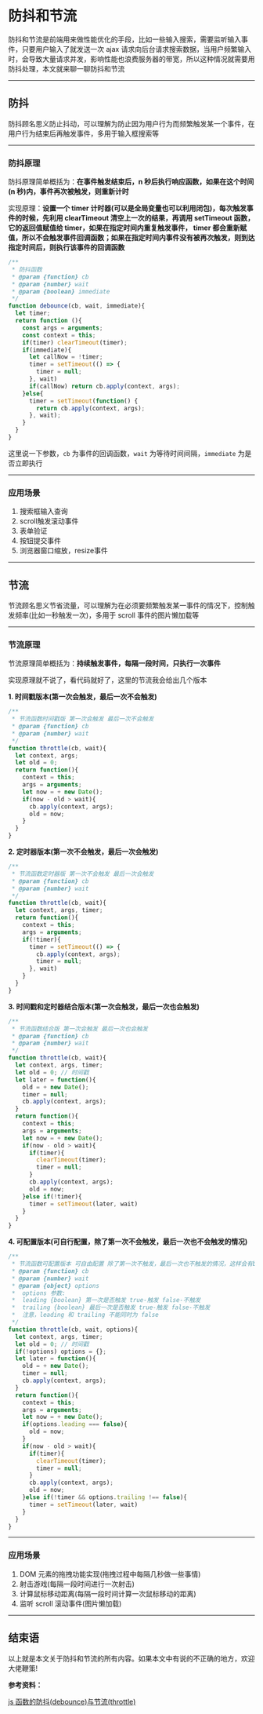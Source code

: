 # 防抖和节流

防抖和节流是前端用来做性能优化的手段，比如一些输入搜索，需要监听输入事件，只要用户输入了就发送一次 ajax 请求向后台请求搜索数据，当用户频繁输入时，会导致大量请求并发，影响性能也浪费服务器的带宽，所以这种情况就需要用防抖处理，本文就来聊一聊防抖和节流  

----

## 防抖

防抖顾名思义防止抖动，可以理解为防止因为用户行为而频繁触发某一个事件，在用户行为结束后再触发事件，多用于输入框搜索等  

----

### 防抖原理

防抖原理简单概括为：**在事件触发结束后，n 秒后执行响应函数，如果在这个时间(n 秒)内，事件再次被触发，则重新计时**  

实现原理：**设置一个 timer 计时器(可以是全局变量也可以利用闭包)，每次触发事件的时候，先利用 clearTimeout 清空上一次的结果，再调用 setTimeout 函数，它的返回值赋值给 timer，如果在指定时间内重复触发事件， timer 都会重新赋值，所以不会触发事件回调函数；如果在指定时间内事件没有被再次触发，则到达指定时间后，则执行该事件的回调函数**  

```javascript
/**
 * 防抖函数
 * @param {function} cb 
 * @param {number} wait 
 * @param {boolean} immediate 
 */
function debounce(cb, wait, immediate){
  let timer;
  return function (){
    const args = arguments; 
    const context = this;
    if(timer) clearTimeout(timer);
    if(immediate){
      let callNow = !timer;
      timer = setTimeout(() => {
        timer = null;
      }, wait)
      if(callNow) return cb.apply(context, args);
    }else{
      timer = setTimeout(function() {
        return cb.apply(context, args);
      }, wait);
    }
  }
}
```

这里说一下参数，`cb` 为事件的回调函数，`wait` 为等待时间间隔，`immediate` 为是否立即执行  

----

### 应用场景

1. 搜索框输入查询
2. scroll触发滚动事件
3. 表单验证
4. 按钮提交事件
5. 浏览器窗口缩放，resize事件

----

## 节流

节流顾名思义节省流量，可以理解为在必须要频繁触发某一事件的情况下，控制触发频率(比如一秒触发一次)，多用于 scroll 事件的图片懒加载等  

----

### 节流原理

节流原理简单概括为：**持续触发事件，每隔一段时间，只执行一次事件**  

实现原理就不说了，看代码就好了，这里的节流我会给出几个版本  

**1. 时间戳版本(第一次会触发，最后一次不会触发)**

```javascript
/**
 * 节流函数时间戳版 第一次会触发 最后一次不会触发
 * @param {function} cb 
 * @param {number} wait 
 */
function throttle(cb, wait){
  let context, args;
  let old = 0;
  return function(){
    context = this;
    args = arguments;
    let now = + new Date();
    if(now - old > wait){
      cb.apply(context, args);
      old = now;
    }
  }
}
```

**2. 定时器版本(第一次不会触发，最后一次会触发)**

```javascript
/**
 * 节流函数定时器版 第一次不会触发 最后一次会触发
 * @param {function} cb 
 * @param {number} wait 
 */
function throttle(cb, wait){
  let context, args, timer;
  return function(){
    context = this;
    args = arguments;
    if(!timer){
      timer = setTimeout(() => {
        cb.apply(context, args);
        timer = null;
      }, wait)
    }
  }
}
```

**3. 时间戳和定时器结合版本(第一次会触发，最后一次也会触发)**

```javascript
/**
 * 节流函数结合版 第一次会触发 最后一次也会触发
 * @param {function} cb 
 * @param {number} wait 
 */
function throttle(cb, wait){
  let context, args, timer;
  let old = 0; // 时间戳
  let later = function(){
    old = + new Date();
    timer = null;
    cb.apply(context, args);
  }
  return function(){
    context = this;
    args = arguments;
    let now = + new Date();
    if(now - old > wait){
      if(timer){
        clearTimeout(timer);
        timer = null;
      }
      cb.apply(context, args);
      old = now;
    }else if(!timer){
      timer = setTimeout(later, wait)
    }
  }
}
```

**4. 可配置版本(可自行配置，除了第一次不会触发，最后一次也不会触发的情况)**

```javascript
/**
 * 节流函数可配置版本 可自由配置 除了第一次不触发，最后一次也不触发的情况，这样会有bug
 * @param {function} cb 
 * @param {number} wait 
 * @param {object} options
 *  options 参数:
 *  leading {boolean} 第一次是否触发 true-触发 false-不触发
 *  trailing {boolean} 最后一次是否触发 true-触发 false-不触发
 *  注意，leading 和 trailing 不能同时为 false
 */
function throttle(cb, wait, options){
  let context, args, timer;
  let old = 0; // 时间戳
  if(!options) options = {};
  let later = function(){
    old = + new Date();
    timer = null;
    cb.apply(context, args);
  }
  return function(){
    context = this;
    args = arguments;
    let now = + new Date();
    if(options.leading === false){
      old = now;
    }
    if(now - old > wait){
      if(timer){
        clearTimeout(timer);
        timer = null;
      }
      cb.apply(context, args);
      old = now;
    }else if(!timer && options.trailing !== false){
      timer = setTimeout(later, wait)
    }
  }
}
```

----
 
### 应用场景

1. DOM 元素的拖拽功能实现(拖拽过程中每隔几秒做一些事情)
2. 射击游戏(每隔一段时间进行一次射击)
3. 计算鼠标移动距离(每隔一段时间计算一次鼠标移动的距离)
4. 监听 scroll 滚动事件(图片懒加载)

----

## 结束语

以上就是本文关于防抖和节流的所有内容。如果本文中有说的不正确的地方，欢迎大佬鞭策!  

**参考资料：**

[js 函数的防抖(debounce)与节流(throttle)](https://www.cnblogs.com/cc-freiheit/p/10827372.html)  